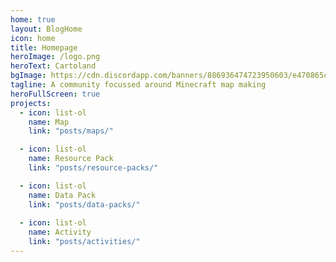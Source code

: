 ```yaml
---
home: true
layout: BlogHome
icon: home
title: Homepage
heroImage: /logo.png
heroText: Cartoland
bgImage: https://cdn.discordapp.com/banners/886936474723950603/e470865c6469ed45bd6d72a8a38894a1.webp?size=4096
tagline: A community focussed around Minecraft map making
heroFullScreen: true
projects:
  - icon: list-ol
    name: Map
    link: "posts/maps/"

  - icon: list-ol
    name: Resource Pack
    link: "posts/resource-packs/"

  - icon: list-ol
    name: Data Pack
    link: "posts/data-packs/"
  
  - icon: list-ol
    name: Activity
    link: "posts/activities/"
---
```

